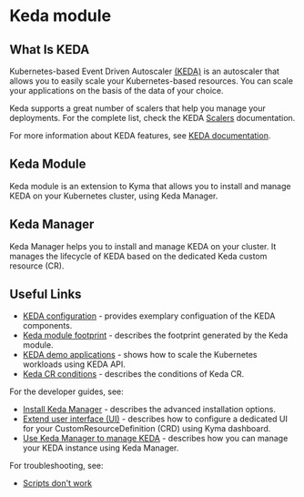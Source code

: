 # Keda module

## What Is KEDA

Kubernetes-based Event Driven Autoscaler [(KEDA)](https://keda.sh/) is an autoscaler that allows you to easily scale your Kubernetes-based resources. You can scale your applications on the basis of the data of your choice.

Keda supports a great number of scalers that help you manage your deployments. For the complete list, check the KEDA [Scalers](https://keda.sh/docs/scalers/) documentation.

For more information about KEDA features, see [KEDA documentation](https://keda.sh/docs).

## Keda Module

Keda module is an extension to Kyma that allows you to install and manage KEDA on your Kubernetes cluster, using Keda Manager.

## Keda Manager

Keda Manager helps you to install and manage KEDA on your cluster. It manages the lifecycle of KEDA based on the dedicated Keda custom resource (CR).

## Useful Links
- [KEDA configuration](01-20-configuration.md) - provides exemplary configuation of the KEDA components.
- [Keda module footprint](04-10-footprint.md) - describes the footprint generated by the Keda module.
- [KEDA demo applications](04-20-demo-applications.md) - shows how to scale the Kubernetes workloads using KEDA API.
- [Keda CR conditions](05-01-conditions.md) - describes the conditions of Keda CR.

For the developer guides, see:
- [Install Keda Manager](../contributor/01-10-installation.md) - describes the advanced installation options.
- [Extend user interface (UI)](../contributor/01-20-extend-ui.md) - describes how to configure a dedicated UI for your CustomResourceDefinition (CRD) using Kyma dashboard. 
- [Use Keda Manager to manage KEDA](../contributor/02-10-management.md) - describes how you can manage your KEDA instance using Keda Manager.

For troubleshooting, see:
- [Scripts don't work](../contributor/03-10-scripts-not-working.md)